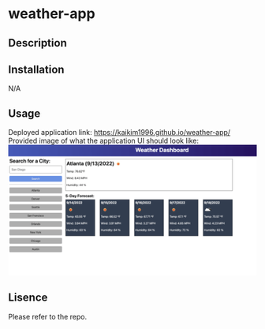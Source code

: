 # weather-app

## Description

## Installation 
N/A

## Usage 
Deployed application link:  https://kaikim1996.github.io/weather-app/
Provided image of what the application UI should look like: 
![alt text="screenshot of website"](./Assets/images/06-server-side-apis-homework-demo.png)


## Lisence 
Please refer to the repo. 












